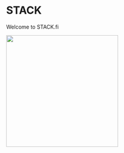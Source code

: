# STACK

Welcome to STACK.fi

<img src="https://octodex.github.com/images/jetpacktocat.png"
height="300">


